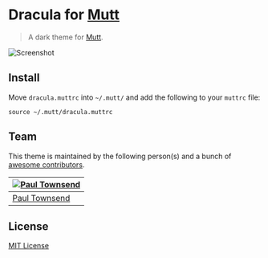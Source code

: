 # Dracula for [Mutt](http://www.mutt.org/)

> A dark theme for [Mutt](http://www.mutt.org/).

![Screenshot](https://i.imgur.com/XZbANR1.png)

## Install

Move `dracula.muttrc` into `~/.mutt/` and add the following to your `muttrc` file:

```
source ~/.mutt/dracula.muttrc
```

## Team

This theme is maintained by the following person(s) and a bunch of [awesome contributors](https://github.com/dracula/template/graphs/contributors).

[![Paul Townsend](https://avatars1.githubusercontent.com/u/453843?s=70)](https://github.com/paultownsend) |
--- |
[Paul Townsend](https://github.com/paultownsend) |

## License

[MIT License](./LICENSE)
